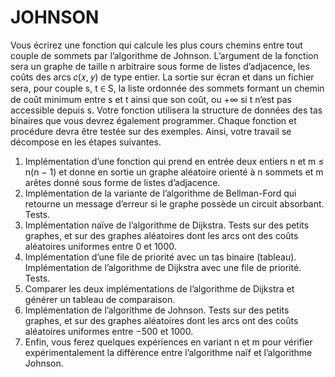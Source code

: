 # JOHNSON
Vous écrirez une fonction qui calcule les plus cours chemins entre tout couple de sommets par l’algorithme de Johnson. L’argument de la fonction sera un graphe de taille n arbitraire sous forme de listes d’adjacence, les coûts des arcs 𝑐(𝑥, 𝑦) de type entier. La sortie sur écran et dans un fichier sera, pour couple s, t ∈ S, la liste ordonnée des sommets formant un chemin de coût minimum entre s et t ainsi que son coût, ou +∞ si t n’est pas accessible depuis s. Votre fonction utilisera la structure de données des tas binaires que vous devrez également programmer. Chaque fonction et procédure devra être testée sur des exemples. Ainsi, votre travail se décompose en les étapes suivantes.
1) Implémentation d’une fonction qui prend en entrée deux entiers n et m ≤ n(n − 1) et donne en sortie un graphe aléatoire orienté à n sommets et m arêtes donné sous forme de listes d’adjacence.
2) Implémentation de la variante de l’algorithme de Bellman-Ford qui retourne un message d’erreur si le graphe possède un circuit absorbant. Tests.
3) Implémentation naïve de l’algorithme de Dijkstra. Tests sur des petits graphes, et sur des graphes aléatoires dont les arcs ont des coûts aléatoires uniformes entre 0 et 1000.
4) Implémentation d’une file de priorité avec un tas binaire (tableau). Implémentation de l’algorithme de Dijkstra avec une file de priorité. Tests.
5) Comparer les deux implémentations de l’algorithme de Dijkstra et générer un tableau de comparaison.
6) Implémentation de l’algorithme de Johnson. Tests sur des petits graphes, et sur des graphes aléatoires dont les arcs ont des coûts aléatoires uniformes entre −500 et 1000.
7) Enfin, vous ferez quelques expériences en variant n et m pour vérifier expérimentalement la différence entre l’algorithme naïf et l’algorithme Johnson.
